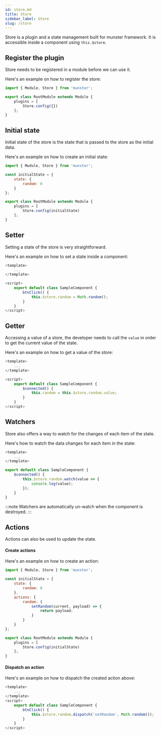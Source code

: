 ```yaml
---
id: store.md
title: Store
sidebar_label: Store
slug: /store
---
```


Store is a plugin and a state management built for munster framework.
It is accessible inside a component using `this.$store`.

## Register the plugin

Store needs to be registered in a module before we can use it.

Here's an example on how to register the store:

```javascript
import { Module, Store } from 'munster';

export class RootModule extends Module {
    plugins = [
        Store.config({})
    ];
}
```

## Initial state

Initial state of the store is the state that is passed to the store as the initial data.

Here's an example on how to create an initial state:

```javascript
import { Module, Store } from 'munster';

const initialState = {
    state: {
        random: 0
    }
};

export class RootModule extends Module {
    plugins = [
        Store.config(initialState)
    ];
}
```

## Setter

Setting a state of the store is very straightforward.

Here's an example on how to set a state inside a component:

```javascript
<template>
    ...
</template>

<script>
    export default class SampleComponent {
        btnClick() {
            this.$store.random = Math.random();
        }
    }
</script>
```

## Getter

Accessing a value of a store, the developer needs to call the `value` in order to get the current value of the state.

Here's an example on how to get a value of the store:

```javascript
<template>
    ...
</template>

<script>
    export default class SampleComponent {
        $connected() {
            this.random = this.$store.random.value;
        }
    }
</script>
```

## Watchers

Store also offers a way to watch for the changes of each item of the state.

Here's how to watch the data changes for each item in the state:

```javascript
<template>
    ...
</template>

export default class SampleComponent {
    $connected() {
        this.$store.random.watch(value => {
            console.log(value);
        });
    }
}
```

:::note
Watchers are automatically un-watch when the component is destroyed.
:::

## Actions

Actions can also be used to update the state.

#### Create actions

Here's an example on how to create an action:

```javascript
import { Module, Store } from 'munster';

const initialState = {
    state: {
        random: 0
    },
    actions: {
        random: {
            setRandom(current, payload) => {
                return payload;
            }
        }
    }
};

export class RootModule extends Module {
    plugins = [
        Store.config(initialState)
    ];
}
```
#### Dispatch an action

Here's an example on how to dispatch the created action above:

```javascript
<template>
    ...
</template>
<script>
    export default class SampleComponent {
        btnClick() {
            this.$store.random.dispatch('setRandom', Math.random());
        }
    }
</script>
```
